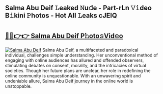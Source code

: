 ## Salma Abu Deif 𝙻eaked 𝙽u𝚍e - Part-rLn 𝚅𝚒deo B𝚒kini 𝙿hotos - Hot All 𝙻eaks cJEIQ

# <h2><a href="http://ld2pmcr.urlbe.top/?page=Salma+Abu+Deif">🔗🔗👉👉 Salma Abu Deif P𝚑oto𝚜Vid𝚎o</a></h2>

[![Salma Abu Deif](https://i.imgur.com/eBuTRDB.gif)](http://ld2pmcr.urlbe.top/?page=Salma+Abu+Deif)
Salma Abu Deif, a multifaceted and paradoxical individual, challenges simple understanding. Her unconventional method of engaging with online audiences has allured and offended observers, stimulating debates on consent, morality, and the intricacies of virtual societies. Though her future plans are unclear, her role in redefining the online community is unquestionable. With an unwavering spirit and undeniable allure, Salma Abu Deif journey in the online world is unstoppable.
